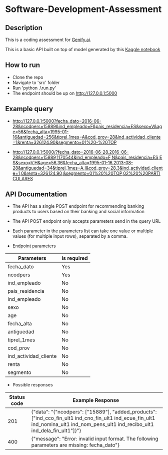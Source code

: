 Software-Development-Assessment
==============


## Description
This is a coding assessment for [Genify.ai](https://www.genify.ai/). 

This is a basic API built on top of model generated by this [Kaggle notebook](https://www.kaggle.com/sudalairajkumar/when-less-is-more)

## How to run
- Clone the repo
- Navigate to 'src' folder
- Run 'python .\run.py'
- The endpoint should be up on http://127.0.0.1:5000

## Example query
- http://127.0.0.1:5000?fecha_dato=2016-06-28&ncodpers=15889&ind_empleado=F&pais_residencia=ES&sexo=V&age=56&fecha_alta=1995-01-16&antiguedad=256&tiprel_1mes=A&cod_prov=28&ind_actividad_cliente=1&renta=326124.90&segmento=01%20-%20TOP

- http://127.0.0.1:5000/?fecha_dato=2016-06-28,2016-06-28&ncodpers=15889,1170544&ind_empleado=F,N&pais_residencia=ES,ES&sexo=V,H&age=56,36&fecha_alta=1995-01-16,2013-08-28&antiguedad=34&tiprel_1mes=A,I&cod_prov=28,3&ind_actividad_cliente=1,0&renta=326124.90,&segmento=01%20%20TOP,02%20%20PARTICULARES

## API Documentation
- The API has a single POST endpoint for recommending banking products to users based on their banking and social information
- The API POST endpoint only accepts parameters send in the query URL
- Each parameter in the parameters list can take one value or multiple values (for multiple input rows), separated by a comma.

- Endpoint parameters

|       Parameters    | Is required |
|---------------------|-------------|
|fecha_dato           |Yes          |
|ncodpers             |Yes          |
|ind_empleado         |No           |
|pais_residencia      |No           |
|ind_empleado         |No           |
|sexo                 |No           |
|age                  |No           |
|fecha_alta           |No           |
|antiguedad           |No           |
|tiprel_1mes          |No           |
|cod_prov             |No           |
|ind_actividad_cliente|No           |     
|renta                |No           |
|segmento             |No           |

- Possible responses

|Status code        |Example Response|
|-------------------|----------------|
|201                |{"data": "{\"ncodpers\": [\"15889\"], \"added_products\": [\"ind_cco_fin_ult1 ind_cno_fin_ult1 ind_ecue_fin_ult1 ind_nomina_ult1 ind_nom_pens_ult1 ind_recibo_ult1 ind_dela_fin_ult1\"]}"}|
|400                |{"message": "Error: invalid input format. The following parameters are missing: fecha_dato"}|
